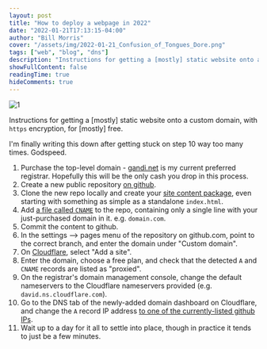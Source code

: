 ```yaml
---
layout: post
title: "How to deploy a webpage in 2022"
date: "2022-01-21T17:13:15-04:00"
author: "Bill Morris"
cover: "/assets/img/2022-01-21_Confusion_of_Tongues_Dore.png"
tags: ["web", "blog", "dns"]
description: "Instructions for getting a [mostly] static website onto a custom domain, with `https` encryption, for [mostly] free."
showFullContent: false
readingTime: true
hideComments: true
---
```


![1](/assets/img/2022-01-21_Confusion_of_Tongues_Dore.png)

Instructions for getting a [mostly] static website onto a custom domain, with `https` encryption, for [mostly] free. 

I'm finally writing this down after getting stuck on step 10 way too many times. Godspeed.

1. Purchase the top-level domain - [gandi.net](https://www.gandi.net/en-US/domain) is my current preferred registrar. Hopefully this will be the only cash you drop in this process.
2. Create a new public repository [on github](https://github.com/new).
3. Clone the new repo locally and create your [site content package](https://github.com/wboykinm/wintry-mix), even starting with something as simple as a standalone `index.html`.
4. Add [a file called `CNAME`](https://github.com/wboykinm/wintry-mix/blob/master/CNAME) to the repo, containing only a single line with your just-purchased domain in it. e.g. `domain.com`.
5. Commit the content to github.
6. In the settings --> pages menu of the repository on github.com, point to the correct branch, and enter the domain under "Custom domain".
7. On [Cloudflare](https://dash.cloudflare.com/), select "Add a site".
8. Enter the domain, choose a free plan, and check that the detected `A` and `CNAME` records are listed as "proxied".
9. On the registrar's domain management console, change the default nameservers to the Cloudflare nameservers provided (e.g. `david.ns.cloudflare.com`).
10. Go to the DNS tab of the newly-added domain dashboard on Cloudflare, and change the `A` record IP address [to one of the currently-listed github IPs](https://docs.github.com/en/pages/configuring-a-custom-domain-for-your-github-pages-site/managing-a-custom-domain-for-your-github-pages-site#configuring-an-apex-domain).
11. Wait up to a day for it all to settle into place, though in practice it tends to just be a few minutes.